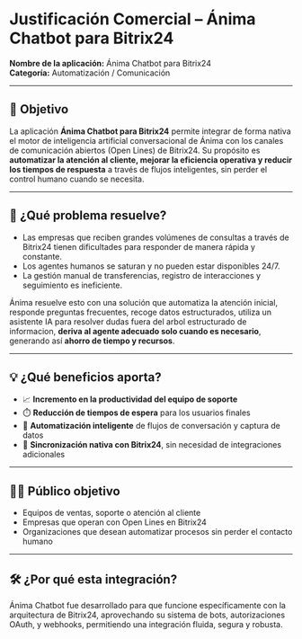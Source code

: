 # Justificación Comercial – Ánima Chatbot para Bitrix24

**Nombre de la aplicación:** Ánima Chatbot para Bitrix24  
**Categoría:** Automatización / Comunicación

---

## 🎯 Objetivo

La aplicación **Ánima Chatbot para Bitrix24** permite integrar de forma nativa el motor de inteligencia artificial conversacional de Ánima con los canales de comunicación abiertos (Open Lines) de Bitrix24. Su propósito es **automatizar la atención al cliente, mejorar la eficiencia operativa y reducir los tiempos de respuesta** a través de flujos inteligentes, sin perder el control humano cuando se necesita.

---

## 🧩 ¿Qué problema resuelve?

- Las empresas que reciben grandes volúmenes de consultas a través de Bitrix24 tienen dificultades para responder de manera rápida y constante.
- Los agentes humanos se saturan y no pueden estar disponibles 24/7.
- La gestión manual de transferencias, registro de interacciones y seguimiento es ineficiente.

Ánima resuelve esto con una solución que automatiza la atención inicial, responde preguntas frecuentes, recoge datos estructurados, utiliza un asistente IA para resolver dudas fuera del arbol estructurado de informacion,  **deriva al agente adecuado solo cuando es necesario**, generando así **ahorro de tiempo y recursos**.

---

## 💡 ¿Qué beneficios aporta?

- 📈 **Incremento en la productividad del equipo de soporte**
- ⏱️ **Reducción de tiempos de espera** para los usuarios finales
- 🧠 **Automatización inteligente** de flujos de conversación y captura de datos
- 🔄 **Sincronización nativa con Bitrix24**, sin necesidad de integraciones adicionales

---

## 🧑‍💼 Público objetivo

- Equipos de ventas, soporte o atención al cliente
- Empresas que operan con Open Lines en Bitrix24
- Organizaciones que desean automatizar procesos sin perder el contacto humano

---

## 🛠️ ¿Por qué esta integración?

Ánima Chatbot fue desarrollado para que funcione específicamente con la arquitectura de Bitrix24, aprovechando su sistema de bots, autorizaciones OAuth, y webhooks, permitiendo una integración fluida, segura y robusta.
